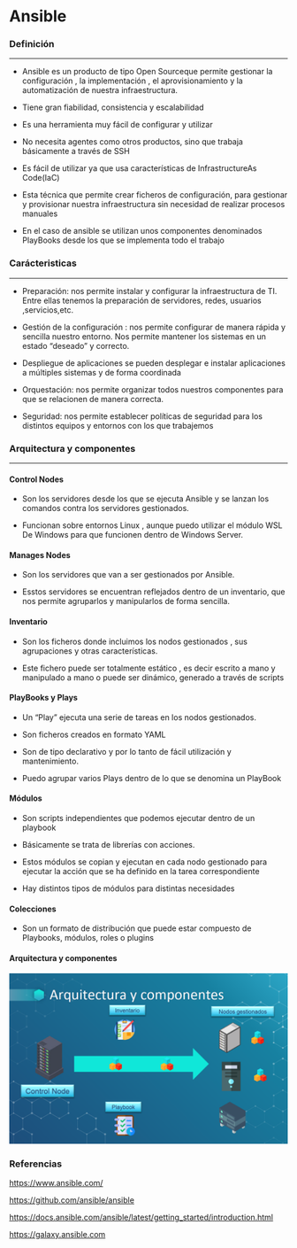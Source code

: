 # Ansible


### Definición 
-----

- Ansible es un producto de tipo Open Sourceque permite gestionar la configuración , la implementación , el aprovisionamiento y la automatización de nuestra infraestructura.

- Tiene gran fiabilidad, consistencia y escalabilidad

- Es una herramienta muy fácil de configurar y utilizar

- No necesita agentes como otros productos, sino que trabaja básicamente a través de SSH

- Es fácil de utilizar ya que usa características de InfrastructureAs Code(IaC)

- Esta técnica que permite crear ficheros de configuración, para gestionar y provisionar nuestra infraestructura sin necesidad de realizar procesos manuales

- En el caso de ansible se utilizan unos componentes denominados PlayBooks desde los que se implementa todo el trabajo

### Carácteristicas
-----

- Preparación: nos permite instalar y configurar la infraestructura de TI. Entre ellas tenemos la preparación de servidores, redes, usuarios ,servicios,etc.

- Gestión de la configuración : nos permite configurar de manera rápida y sencilla nuestro entorno. Nos permite mantener los sistemas en un estado “deseado” y correcto.

- Despliegue de aplicaciones se pueden desplegar e instalar aplicaciones a múltiples sistemas y de forma coordinada

- Orquestación: nos permite organizar todos nuestros componentes para que se relacionen de manera correcta.

- Seguridad: nos permite establecer políticas de seguridad para los distintos equipos y entornos con los que trabajemos 

### Arquitectura y componentes
-----

#### Control Nodes

- Son los servidores desde los que se ejecuta Ansible y se lanzan los comandos contra los servidores gestionados.

- Funcionan sobre entornos Linux , aunque puedo utilizar el módulo WSL De Windows para que funcionen dentro de Windows Server.

#### Manages Nodes

- Son los servidores que van a ser gestionados por Ansible.

- Esstos servidores se encuentran reflejados dentro de un inventario, que nos permite agruparlos y manipularlos de forma sencilla.

#### Inventario

- Son los ficheros donde incluimos los nodos gestionados , sus agrupaciones y otras características.

- Este fichero puede ser totalmente estático , es decir escrito a mano y manipulado a mano o puede ser dinámico, generado a través de scripts

#### PlayBooks y Plays

- Un “Play” ejecuta una serie de tareas en los nodos gestionados. 

- Son ficheros creados en formato YAML

- Son de tipo declarativo y por lo tanto de fácil utilización y mantenimiento.

- Puedo agrupar varios Plays dentro de lo que se denomina un PlayBook 

#### Módulos

- Son scripts independientes que podemos ejecutar dentro de un playbook

- Básicamente se trata de librerías con acciones.

- Estos módulos se copian y ejecutan en cada nodo gestionado para ejecutar la acción que se ha definido en la tarea correspondiente

- Hay distintos tipos de módulos para distintas necesidades

#### Colecciones

- Son un formato de distribución que puede estar compuesto de Playbooks, módulos, roles o plugins

#### Arquitectura y componentes

![alt text](image.png)

### Referencias

https://www.ansible.com/

https://github.com/ansible/ansible

https://docs.ansible.com/ansible/latest/getting_started/introduction.html

https://galaxy.ansible.com